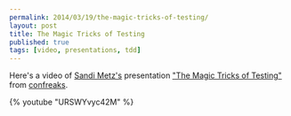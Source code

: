 ```yaml
---
permalink: 2014/03/19/the-magic-tricks-of-testing/
layout: post
title: The Magic Tricks of Testing
published: true
tags: [video, presentations, tdd]
---
```


Here's a video of [Sandi Metz's](http://twitter.com/sandimetz/) presentation
["The Magic Tricks of Testing"](http://www.confreaks.com/videos/2452-railsconf2013-the-magic-tricks-of-testing)
from [confreaks](http://www.confreaks.com/).

{% youtube "URSWYvyc42M" %}

